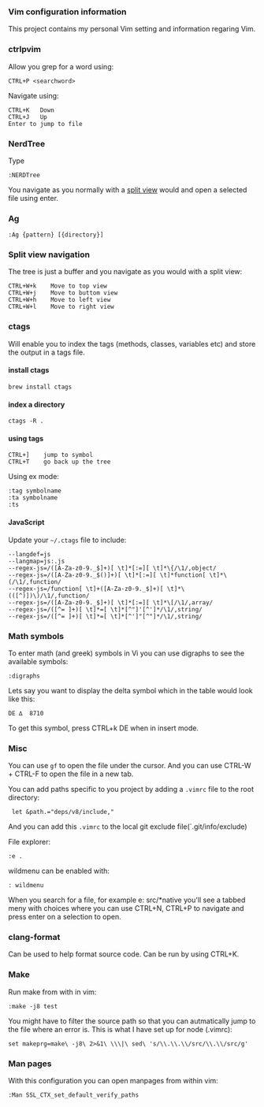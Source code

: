 ### Vim configuration information
This project contains my personal Vim setting and information regaring Vim.


### ctrlpvim
Allow you grep for a word using:

	CTRL+P <searchword>

Navigate using:

	CTRL+K   Down
	CTRL+J   Up
	Enter to jump to file


### NerdTree
Type 

	:NERDTree

You navigate as you normally with a [split view](#split-view-navigation) would and open a selected file using enter.

### Ag

	:Ag {pattern} [{directory}]

### Split view navigation
The tree is just a buffer and you navigate as you would with a split view:

	CTRL+W+k	Move to top view
	CTRL+W+j	Move to buttom view
	CTRL+W+h	Move to left view
	CTRL+W+l	Move to right view

### ctags
Will enable you to index the tags (methods, classes, variables etc) and store the output 
in a tags file.

#### install ctags

    brew install ctags

#### index a directory
 
    ctags -R .

#### using tags

    CTRL+]    jump to symbol
    CTRL+T    go back up the tree

Using ex mode:

    :tag symbolname
    :ta symbolname
    :ts

#### JavaScript
Update your `~/.ctags` file to include:

    --langdef=js
    --langmap=js:.js
    --regex-js=/([A-Za-z0-9._$]+)[ \t]*[:=][ \t]*\{/\1/,object/
    --regex-js=/([A-Za-z0-9._$()]+)[ \t]*[:=][ \t]*function[ \t]*\(/\1/,function/
    --regex-js=/function[ \t]+([A-Za-z0-9._$]+)[ \t]*\(([^)])\)/\1/,function/
    --regex-js=/([A-Za-z0-9._$]+)[ \t]*[:=][ \t]*\[/\1/,array/
    --regex-js=/([^= ]+)[ \t]*=[ \t]*[^"]'[^']*/\1/,string/
    --regex-js=/([^= ]+)[ \t]*=[ \t]*[^']"[^"]*/\1/,string/

### Math symbols
To enter math (and greek) symbols in Vi you can use digraphs to see the available symbols:

	:digraphs

Lets say you want to display the delta symbol which in the table would look like this:

	DE ∆  8710

To get this symbol, press CTRL+k DE when in insert mode.


### Misc
You can use `gf` to open the file under the cursor.
And you can use CTRL-W + CTRL-F to open the file in a new tab.

You can add paths specific to you project by adding a `.vimrc` file to the 
root directory:
```console
 let &path.="deps/v8/include,"
```
And you can add this `.vimrc` to the local git exclude file(`.git/info/exclude)

File explorer:
```console
:e . 
```

wildmenu can be enabled with:
```console
: wildmenu
```
When you search for a file, for example e: src/*native<tab> you'll see a tabbed
meny with choices where you can use CTRL+N, CTRL+P to navigate and press enter
on a selection to open.


### clang-format
Can be used to help format source code. Can be run by using CTRL+K.


### Make
Run make from with in vim:
```
:make -j8 test
```
You might have to filter the source path so that you can autmatically jump to
the file where an error is. This is what I have set up for node (.vimrc):
```console
set makeprg=make\ -j8\ 2>&1\ \\\|\ sed\ 's/\\.\\.\\/src/\\.\\/src/g'
```


### Man pages
With this configuration you can open manpages from within vim:
```
:Man SSL_CTX_set_default_verify_paths
```
